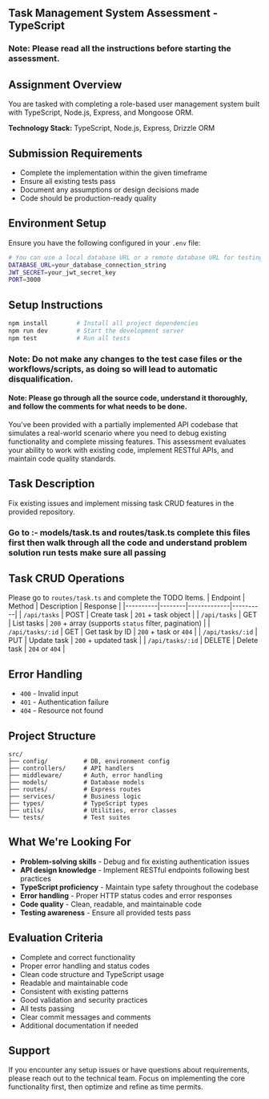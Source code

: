 ## Task Management System Assessment - TypeScript
### Note: Please read all the instructions before starting the assessment.

## Assignment Overview

You are tasked with completing a role-based user management system built with TypeScript, Node.js, Express, and Mongoose ORM.

**Technology Stack:** TypeScript, Node.js, Express, Drizzle ORM

## Submission Requirements
- Complete the implementation within the given timeframe
- Ensure all existing tests pass
- Document any assumptions or design decisions made
- Code should be production-ready quality

## Environment Setup
Ensure you have the following configured in your `.env` file:
```bash
# You can use a local database URL or a remote database URL for testing.
DATABASE_URL=your_database_connection_string
JWT_SECRET=your_jwt_secret_key
PORT=3000
```

## Setup Instructions
```bash
npm install        # Install all project dependencies
npm run dev        # Start the development server
npm test           # Run all tests
```
### Note: Do not make any changes to the test case files or the workflows/scripts, as doing so will lead to automatic disqualification.

#### Note: Please go through all the source code, understand it thoroughly, and follow the comments for what needs to be done.

You've been provided with a partially implemented API codebase that simulates a real-world scenario where you need to debug existing functionality and complete missing features. This assessment evaluates your ability to work with existing code, implement RESTful APIs, and maintain code quality standards.

## Task Description
Fix existing issues and implement missing task CRUD features in the provided repository.
### Go to :- models/task.ts and routes/task.ts complete this files first then walk through all the code and understand problem solution run tests make sure all passing

## Task CRUD Operations
Please go to `routes/task.ts` and complete the TODO Items.
| Endpoint | Method | Description | Response |
|----------|--------|-------------|----------|
| `/api/tasks` | POST | Create task | `201` + task object |
| `/api/tasks` | GET | List tasks | `200` + array (supports `status` filter, pagination) |
| `/api/tasks/:id` | GET | Get task by ID | `200` + task or `404` |
| `/api/tasks/:id` | PUT | Update task | `200` + updated task |
| `/api/tasks/:id` | DELETE | Delete task | `204` or `404` |

## Error Handling
- `400` - Invalid input
- `401` - Authentication failure  
- `404` - Resource not found

## Project Structure
```
src/
├── config/          # DB, environment config
├── controllers/     # API handlers
├── middleware/      # Auth, error handling
├── models/          # Database models
├── routes/          # Express routes
├── services/        # Business logic
├── types/           # TypeScript types
├── utils/           # Utilities, error classes
└── tests/           # Test suites
```

## What We're Looking For
- **Problem-solving skills** - Debug and fix existing authentication issues
- **API design knowledge** - Implement RESTful endpoints following best practices
- **TypeScript proficiency** - Maintain type safety throughout the codebase
- **Error handling** - Proper HTTP status codes and error responses 
- **Code quality** - Clean, readable, and maintainable code
- **Testing awareness** - Ensure all provided tests pass

## Evaluation Criteria
- Complete and correct functionality
- Proper error handling and status codes
- Clean code structure and TypeScript usage
- Readable and maintainable code
- Consistent with existing patterns
- Good validation and security practices
- All tests passing
- Clear commit messages and comments
- Additional documentation if needed


## Support
If you encounter any setup issues or have questions about requirements, please reach out to the technical team. Focus on implementing the core functionality first, then optimize and refine as time permits.
